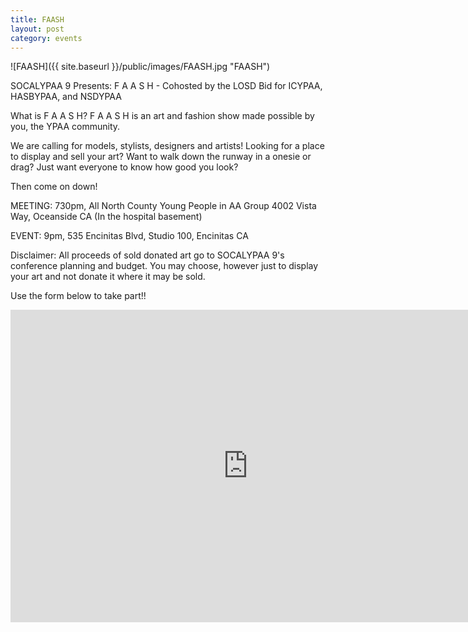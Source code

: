 ```yaml
---
title: FAASH
layout: post
category: events
---
```


![FAASH]({{ site.baseurl }}/public/images/FAASH.jpg "FAASH")

SOCALYPAA 9 Presents: F A A S H - Cohosted by the LOSD Bid for ICYPAA, HASBYPAA, and NSDYPAA

What is F A A S H?
F A A S H is an art and fashion show made possible by you, the YPAA community.

We are calling for models, stylists, designers and artists! Looking for a place to display and sell your art? Want to walk down the runway in a onesie or drag? Just want everyone to know how good you look?

Then come on down!

MEETING: 730pm, 
All North County Young People in AA Group
4002 Vista Way, Oceanside CA (In the hospital basement)

EVENT: 9pm, 
535 Encinitas Blvd, Studio 100, Encinitas CA

Disclaimer: All proceeds of sold donated art go to SOCALYPAA 9's conference planning and budget. 
You may choose, however just to display your art and not donate it where it may be sold.

Use the form below to take part!!

<iframe src="https://docs.google.com/a/socalypaa.com/forms/d/e/1FAIpQLSf0oEUKM4YQJUARWk9kx9CI9ozHDyiZScxM9-86GrI7IxKr8w/viewform?embedded=true" width="760" height="500" frameborder="0" marginheight="0" marginwidth="0">Loading...</iframe>

